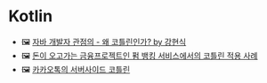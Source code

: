# Kotlin
- 🖼 [자바 개발자 관점의 - 왜 코틀린인가? by 강현식](https://youtu.be/HhifPEExguA)
- 🖼 [돈이 오고가는 금융프로젝트인 펌 뱅킹 서비스에서의 코틀린 적용 사례](https://mk-v1.kakaocdn.net/dn/if-kakao/conf2019/conf_video_2019/1_103_04_m1.mp4)
- 🖼 [카카오톡의 서버사이드 코틀린](https://tv.kakao.com/channel/3150758/cliplink/391419295)
